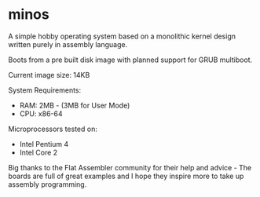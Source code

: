 minos
=====

A simple hobby operating system based on a monolithic kernel design written purely in assembly language.

Boots from a pre built disk image with planned support for GRUB multiboot.

Current image size: 14KB

System Requirements:

* RAM: 2MB - (3MB for User Mode)
* CPU: x86-64

Microprocessors tested on:

* Intel Pentium 4
* Intel Core 2

Big thanks to the Flat Assembler community for their help and advice - The boards are full of great examples and I hope they inspire more to take up assembly programming.
